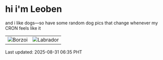 # hi i'm Leoben

and i like dogs—so have some random dog pics that change whenever my CRON feels like it

|  |  |
|--------|----------|
| ![Borzoi](https://random-dog-vercel.vercel.app/api/random-borzoi?v=1756593359) | ![Labrador](https://random-dog-vercel.vercel.app/api/random-labrador?v=1756593359) |

Last updated: 2025-08-31 06:35 PHT
